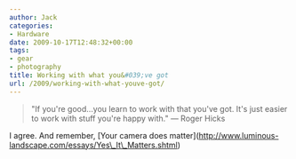 ```yaml
---
author: Jack
categories:
- Hardware
date: 2009-10-17T12:48:32+00:00
tags:
- gear
- photography
title: Working with what you&#039;ve got
url: /2009/working-with-what-youve-got/
---
```


> "If you're good&#8230;you learn to work with that you've got. It's just easier to work with stuff you're happy with." &#8212; Roger Hicks

I agree. And remember, \[Your camera does matter\](http://www.luminous-landscape.com/essays/Yes\_It\_Matters.shtml)